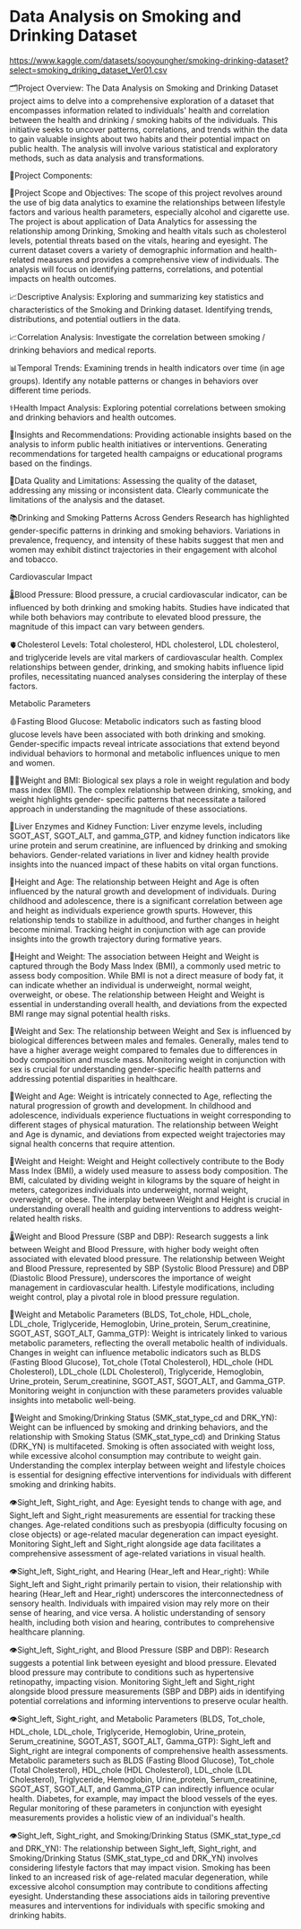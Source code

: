 # Data Analysis on Smoking and Drinking Dataset
https://www.kaggle.com/datasets/sooyoungher/smoking-drinking-dataset?select=smoking_driking_dataset_Ver01.csv


🗂️Project Overview: The Data Analysis on Smoking and Drinking Dataset project aims to delve into a comprehensive exploration of a dataset that encompasses information related to individuals' health and correlation between the health and drinking / smoking habits of the individuals. This initiative seeks to uncover patterns, correlations, and trends within the data to gain valuable insights about two habits and their potential impact on public health. The analysis will involve various statistical and exploratory methods, such as data analysis and 
transformations.


🧩Project Components: 

🎯Project Scope and Objectives: The scope of this project revolves around the use of big data analytics to examine the relationships between lifestyle factors and various health parameters, especially alcohol and cigarette use. The project is about application of Data Analytics for assessing the relationship among Drinking, Smoking and health vitals such as 
cholesterol levels, potential threats based on the vitals, hearing and eyesight. The current dataset covers a variety of demographic information and health-related 
measures and provides a comprehensive view of individuals. The analysis will focus on identifying patterns, correlations, and potential impacts on health outcomes. 

📈Descriptive Analysis: Exploring and summarizing key statistics and characteristics of the Smoking and Drinking dataset. Identifying trends, distributions, and potential outliers in the data.

📈Correlation Analysis: Investigate the correlation between smoking / drinking behaviors and medical reports. 

📊Temporal Trends: Examining trends in health indicators over time (in age groups). Identify any notable patterns or changes in behaviors over different time periods.

⚕️Health Impact Analysis: Exploring potential correlations between smoking and drinking behaviors and health outcomes.

📶Insights and Recommendations: Providing actionable insights based on the analysis to inform public health initiatives or interventions. Generating recommendations for targeted health campaigns or educational programs based on the findings.

🔎Data Quality and Limitations: Assessing the quality of the dataset, addressing any missing or inconsistent data. Clearly communicate the limitations of the analysis and the dataset.

📚Drinking and Smoking Patterns Across Genders Research has highlighted gender-specific patterns in drinking and smoking behaviors. Variations in prevalence, frequency, and intensity of these habits suggest that men and women may exhibit distinct trajectories in their engagement with alcohol and tobacco.

Cardiovascular Impact

🌡️Blood Pressure: Blood pressure, a crucial cardiovascular indicator, can be influenced by both  drinking and smoking habits. Studies have indicated that while both behaviors may 
contribute to elevated blood pressure, the magnitude of this impact can vary between genders. 

🫀Cholesterol Levels: Total cholesterol, HDL cholesterol, LDL cholesterol, and triglyceride levels are vital markers of cardiovascular health. Complex relationships between gender, drinking, and smoking habits influence lipid profiles, necessitating nuanced analyses considering the interplay of these factors.

Metabolic Parameters

🩸Fasting Blood Glucose: Metabolic indicators such as fasting blood glucose levels have been associated with both drinking and smoking. Gender-specific impacts reveal intricate associations that extend beyond individual behaviors to hormonal and metabolic influences unique to men and women.

🏋🏻Weight and BMI: Biological sex plays a role in weight regulation and body mass index (BMI). The complex relationship between drinking, smoking, and weight highlights gender-
specific patterns that necessitate a tailored approach in understanding the magnitude of these associations.

🫘Liver Enzymes and Kidney Function: Liver enzyme levels, including SGOT_AST, SGOT_ALT, and gamma_GTP, and kidney function indicators like urine protein and serum creatinine, are influenced by drinking and smoking behaviors. Gender-related variations in liver and kidney health provide insights into the nuanced impact of these habits on vital organ 
functions.

🧍Height and Age: The relationship between Height and Age is often influenced by the natural growth and development of individuals. During childhood and adolescence, there is a 
significant correlation between age and height as individuals experience growth spurts. However, this relationship tends to stabilize in adulthood, and further changes in height become minimal. Tracking height in conjunction with age can provide insights into the growth trajectory during formative years.

🧍Height and Weight: The association between Height and Weight is captured through the Body Mass Index (BMI), a commonly used metric to assess body composition. While BMI is not a direct measure of body fat, it can indicate whether an individual is underweight, normal weight, overweight, or obese. The relationship between Height and Weight is essential in understanding overall health, and deviations from the expected BMI range may signal potential health risks.

🧍Weight and Sex: The relationship between Weight and Sex is influenced by biological differences between males and females. Generally, males tend to have a higher average weight compared to females due to differences in body composition and muscle mass. Monitoring weight in conjunction with sex is crucial for understanding gender-specific health patterns and addressing potential disparities in healthcare.

🧍Weight and Age: Weight is intricately connected to Age, reflecting the natural progression of growth and development. In childhood and adolescence, individuals experience fluctuations
in weight corresponding to different stages of physical maturation. The relationship between Weight and Age is dynamic, and deviations from expected weight trajectories may signal health concerns that require attention.

🧍Weight and Height: Weight and Height collectively contribute to the Body Mass Index (BMI), a widely used measure to assess body composition. The BMI, calculated by dividing weight in
kilograms by the square of height in meters, categorizes individuals into underweight, normal weight, overweight, or obese. The interplay between Weight and Height is crucial in understanding overall health and guiding interventions to address weight-related health risks.

🌡️Weight and Blood Pressure (SBP and DBP): Research suggests a link between Weight and Blood Pressure, with higher body weight often associated with elevated blood pressure. The relationship between Weight and Blood Pressure, represented by SBP (Systolic Blood Pressure) and DBP (Diastolic Blood Pressure), underscores the importance of weight management in 
cardiovascular health. Lifestyle modifications, including weight control, play a pivotal role in blood pressure regulation. 


🧍Weight and Metabolic Parameters (BLDS, Tot_chole, HDL_chole, LDL_chole, Triglyceride, Hemoglobin, Urine_protein, Serum_creatinine, SGOT_AST, SGOT_ALT, Gamma_GTP): Weight is intricately linked to various metabolic parameters, reflecting the overall metabolic health of individuals. Changes in weight can influence metabolic 
indicators such as BLDS (Fasting Blood Glucose), Tot_chole (Total Cholesterol), HDL_chole (HDL Cholesterol), LDL_chole (LDL Cholesterol), Triglyceride, Hemoglobin, Urine_protein, Serum_creatinine, SGOT_AST, SGOT_ALT, and Gamma_GTP. Monitoring weight in conjunction with these parameters provides valuable insights into metabolic well-being.

🧍Weight and Smoking/Drinking Status (SMK_stat_type_cd and DRK_YN): Weight can be influenced by smoking and drinking behaviors, and the relationship with Smoking Status (SMK_stat_type_cd) and Drinking Status (DRK_YN) is multifaceted. Smoking is often associated with weight loss, while excessive alcohol consumption may contribute to weight gain. Understanding the complex interplay between weight and lifestyle choices is essential for designing effective interventions for individuals with different smoking and drinking habits.

👁️Sight_left, Sight_right, and Age: Eyesight tends to change with age, and Sight_left and Sight_right measurements are essential for tracking these changes. Age-related conditions such as presbyopia (difficulty focusing on close objects) or age-related macular degeneration can impact eyesight. Monitoring Sight_left and Sight_right alongside age data facilitates a comprehensive assessment of age-related variations in visual health.

👁️Sight_left, Sight_right, and Hearing (Hear_left and Hear_right): While Sight_left and Sight_right primarily pertain to vision, their relationship with hearing (Hear_left and Hear_right) underscores the interconnectedness of sensory health. Individuals with impaired vision may rely more on their sense of hearing, and vice versa. A holistic understanding of sensory health, including both vision and hearing, contributes to comprehensive healthcare planning.

👁️Sight_left, Sight_right, and Blood Pressure (SBP and DBP): Research suggests a potential link between eyesight and blood pressure. Elevated blood pressure may contribute to conditions such as hypertensive retinopathy, impacting vision. Monitoring Sight_left and Sight_right alongside blood pressure measurements (SBP and DBP) aids in identifying potential correlations and informing interventions to preserve ocular health.

👁️Sight_left, Sight_right, and Metabolic Parameters (BLDS, Tot_chole, HDL_chole, LDL_chole, Triglyceride, Hemoglobin, Urine_protein, Serum_creatinine, SGOT_AST, SGOT_ALT, Gamma_GTP): Sight_left and Sight_right are integral components of comprehensive health assessments. Metabolic parameters such as BLDS (Fasting Blood Glucose), Tot_chole (Total Cholesterol), HDL_chole (HDL Cholesterol), LDL_chole (LDL Cholesterol), Triglyceride, Hemoglobin, Urine_protein, Serum_creatinine, SGOT_AST, SGOT_ALT, and Gamma_GTP can indirectly influence ocular health. Diabetes, for example, may impact the blood vessels of the eyes. Regular monitoring of these parameters in conjunction with eyesight measurements provides a holistic view of an individual's health.

👁️Sight_left, Sight_right, and Smoking/Drinking Status (SMK_stat_type_cd and DRK_YN): The relationship between Sight_left, Sight_right, and Smoking/Drinking Status (SMK_stat_type_cd and DRK_YN) involves considering lifestyle factors that may impact vision. Smoking has been linked to an increased risk of age-related macular degeneration, while excessive alcohol consumption may contribute to conditions affecting eyesight. Understanding these associations aids in tailoring preventive measures and interventions for individuals with specific smoking and drinking habits.
